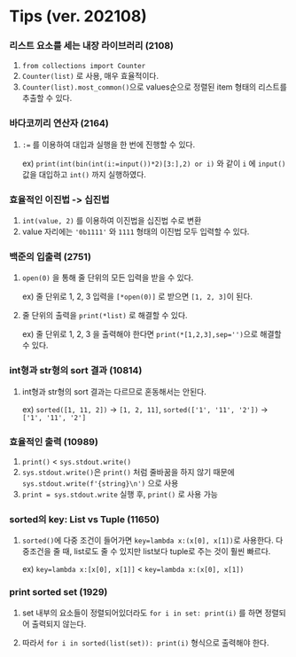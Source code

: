 # Tips (ver. 202108)

### 리스트 요소를 세는 내장 라이브러리 (2108)
1. `from collections import Counter`
2. `Counter(list)` 로 사용, 매우 효율적이다.
3. `Counter(list).most_common()`으로 values순으로 정렬된 item 형태의 리스트를 추출할 수 있다.

### 바다코끼리 연산자 (2164)
1. `:=` 를 이용하여 대입과 실행을 한 번에 진행할 수 있다.

    ex) `print(int(bin(int(i:=input())*2)[3:],2) or i)` 와 같이 `i` 에 `input()` 값을 대입하고 `int()` 까지 실행하였다.

### 효율적인 이진법 -> 십진법
1. `int(value, 2)` 를 이용하여 이진법을 십진법 수로 변환
2. value 자리에는 `'0b1111'` 와 `1111` 형태의 이진법 모두 입력할 수 있다.

### 백준의 입출력 (2751)
1. `open(0)` 을 통해 줄 단위의 모든 입력을 받을 수 있다.

    ex) 줄 단위로 1, 2, 3 입력을 `[*open(0)]` 로 받으면 `[1, 2, 3]`이 된다.

2. 줄 단위의 출력을 `print(*list)` 로 해결할 수 있다. 

    ex) 줄 단위로 1, 2, 3 을 출력해야 한다면 `print(*[1,2,3],sep='')`으로 해결할 수 있다.

### int형과 str형의 sort 결과 (10814)
1. int형과 str형의 sort 결과는 다르므로 혼동해서는 안된다.

    ex) `sorted([1, 11, 2])` -> `[1, 2, 11]`, `sorted(['1', '11', '2'])` -> `['1', '11', '2']`  

### 효율적인 출력 (10989)
1. `print()` < `sys.stdout.write()`
2. `sys.stdout.write()`은 `print()` 처럼 줄바꿈을 하지 않기 때문에 `sys.stdout.write(f'{string}\n')` 으로 사용
3. `print = sys.stdout.write` 실행 후, `print()` 로 사용 가능

### sorted의 key: List vs Tuple (11650)
1. `sorted()`에 다중 조건이 들어가면 `key=lambda x:(x[0], x[1])`로 사용한다. 다중조건을 줄 때, list로도 줄 수 있지만 list보다 tuple로 주는 것이 훨씬 빠르다.

    ex) `key=lambda x:[x[0], x[1]]` < `key=lambda x:(x[0], x[1])`

### print sorted set (1929)
1. set 내부의 요소들이 정렬되어있더라도 `for i in set: print(i)` 를 하면 정렬되어 출력되지 않는다.

2. 따라서 `for i in sorted(list(set)): print(i)` 형식으로 출력해야 한다.
